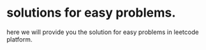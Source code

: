 # solutions for easy problems.

here we will provide you the solution for easy problems in leetcode platform.
